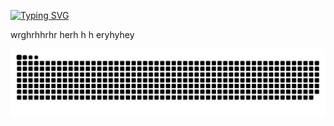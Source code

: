 [![Typing SVG](https://readme-typing-svg.demolab.com?font=Hack+Nerd&duration=2500&pause=50&color=18A4F7&background=FFFFFF00&center=true&vCenter=true&multiline=true&random=false&width=800&height=75&lines=Hi+there%2C+I'm+Powa;Cybersecurity+Professional)](https://git.io/typing-svg)


wrghrhhrhr
herh
h
h
eryhyhey

![snake gif](https://github.com/powator/powator/blob/output/github-contribution-grid-snake-dark.svg?palette=github-dark)
